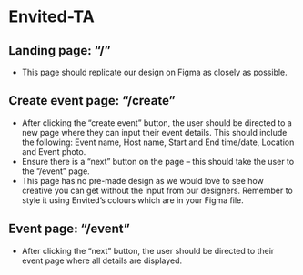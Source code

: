 # Envited-TA

## Landing page: “/”

- This page should replicate our design on Figma as closely as possible.

## Create event page: “/create”

- After clicking the “create event” button, the user should be directed to a new page where they can input their event details. This should include the following: Event name, Host name, Start and End time/date, Location and Event photo.
- Ensure there is a “next” button on the page – this should take the user to the “/event” page.
- This page has no pre-made design as we would love to see how creative you can get without the input from our designers. Remember to style it using Envited’s colours which are in your Figma file.

## Event page: “/event”

- After clicking the “next” button, the user should be directed to their event page where all details are displayed.
